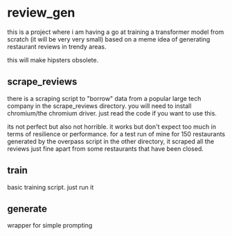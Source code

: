 # review_gen

this is a project where i am having a go at training a transformer model from scratch (it will be very very small) based on a meme idea of generating restaurant reviews in trendy areas.

this will make hipsters obsolete.

## scrape_reviews

there is a scraping script to "borrow" data from a popular large tech company in the scrape_reviews directory. you will need to install chromium/the chromium driver. just read the code if you want to use this.

its not perfect but also not horrible. it works but don't expect too much in terms of resilience or performance. for a test run of mine for 150 restaurants generated by the overpass script in the other directory, it scraped all the reviews just fine apart from some restaurants that have been closed.

## train

basic training script. just run it

## generate

wrapper for simple prompting
